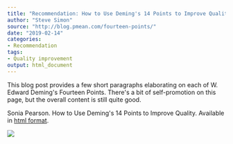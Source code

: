 ```yaml
---
title: "Recommendation: How to Use Deming's 14 Points to Improve Quality"
author: "Steve Simon"
source: "http://blog.pmean.com/fourteen-points/"
date: "2019-02-14"
categories:
- Recommendation
tags:
- Quality improvement
output: html_document
---
```


This blog post provides a few short paragraphs elaborating on each of W.
Edward Deming's Fourteen Points. There's a bit of self-promotion on this
page, but the overall content is still quite good.

<!---More--->

Sonia Pearson. How to Use Deming's 14 Points to Improve Quality.
Available in [html format](https://tallyfy.com/demings-14-points/).

![](http://www.pmean.com/images/images/19/fourteen-points01.png)




